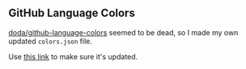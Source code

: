 ## GitHub Language Colors

[doda/github-language-colors](https://github.com/doda/github-language-colors) seemed to be dead, so I made my own updated `colors.json` file. 

Use [this link](https://cdn.rawgit.com/raichur/github-language-colors/master/colors.json) to make sure it's updated.
